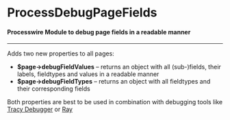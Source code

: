 # ProcessDebugPageFields
#### Processwire Module to debug page fields in a readable manner
---
Adds two new properties to all pages:
- **$page->debugFieldValues** – returns an object with all (sub-)fields, their labels, fieldtypes and values in a readable manner
- **$page->debugFieldTypes** – returns an object with all fieldtypes and their corresponding fields

Both properties are best to be used in combination with debugging tools like [Tracy Debugger](https://processwire.com/modules/tracy-debugger/) or [Ray](https://myray.app/)
